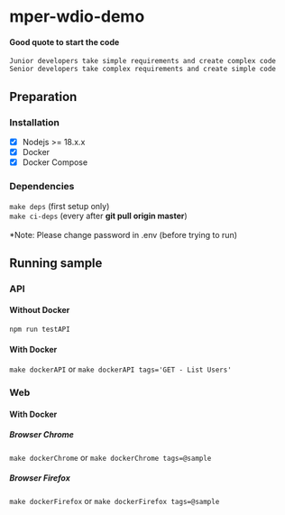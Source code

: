 # mper-wdio-demo

#### Good quote to start the code
```
Junior developers take simple requirements and create complex code
Senior developers take complex requirements and create simple code
```

## Preparation
### Installation
- [x] Nodejs >= 18.x.x
- [x] Docker
- [x] Docker Compose

### Dependencies
`make deps` (first setup only)</br>
`make ci-deps` (every after **git pull origin master**)<br/><br/>
*Note: Please change password in .env (before trying to run)

## Running sample
### API
#### Without Docker
`npm run testAPI`

#### With Docker
`make dockerAPI` or `make dockerAPI tags='GET - List Users'`

### Web
#### With Docker
##### Browser Chrome
`make dockerChrome` or `make dockerChrome tags=@sample`

##### Browser Firefox
`make dockerFirefox` or `make dockerFirefox tags=@sample`
